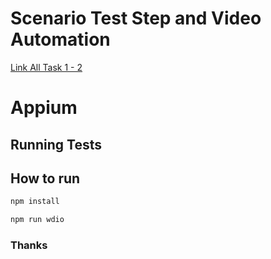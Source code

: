 # Scenario Test Step and Video Automation
[Link All Task 1 - 2](https://drive.google.com/drive/folders/1AbBd8sWXtX8hY4svxD4LU8ooLNgnj9-r?usp=drive_link)


# Appium

## Running Tests

## How to run

```bash
npm install
```

```bash
npm run wdio
```

### Thanks
